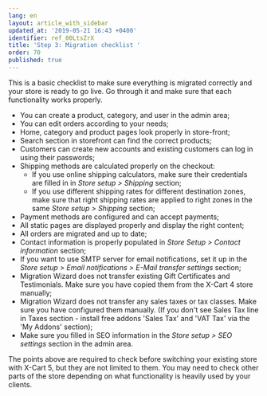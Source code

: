 ```yaml
---
lang: en
layout: article_with_sidebar
updated_at: '2019-05-21 16:43 +0400'
identifier: ref_00LtsZrX
title: 'Step 3: Migration checklist '
order: 70
published: true
---
```

This is a basic checklist to make sure everything is migrated correctly and your store is ready to go live. Go through it and make sure that each functionality works properly.

- You can create a product, category, and user in the admin area;
- You can edit orders according to your needs;
- Home, category and product pages look properly in store-front;
- Search section in storefront can find the correct products;
- Customers can create new accounts and existing customers can log in using their passwords;
- Shipping methods are calculated properly on the checkout:
	- If you use online shipping calculators, make sure their credentials are filled in in _Store setup > Shipping_ section; 
	- If you use different shipping rates for different destination zones, make sure that right shipping rates are applied to right zones in the same _Store setup > Shipping_ section;
- Payment methods are configured and can accept payments;
- All static pages are displayed properly and display the right content;
- All orders are migrated and up to date;
- Contact information is properly populated in _Store Setup > Contact information_ section;
- If you want to use SMTP server for email notifications, set it up in the _Store setup > Email notifications > E-Mail transfer settings_ section;
- Migration Wizard does not transfer existing Gift Certificates and Testimonials. Make sure you have copied them from the X-Cart 4 store manually;
- Migration Wizard does not transfer any sales taxes or tax classes. Make sure you have configured them manually. (If you don't see Sales Tax line in Taxes section - install free addons 'Sales Tax' and 'VAT Tax' via the 'My Addons' section);
- Make sure you filled in SEO information in the _Store setup > SEO settings_ section in the admin area.

The points above are required to check before switching your existing store with X-Cart 5, but they are not limited to them. You may need to check other parts of the store depending on what functionality is heavily used by your clients.
